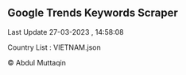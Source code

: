 

## Google Trends Keywords Scraper 
 
Last Update 27-03-2023 , 14:58:08

Country List :
VIETNAM.json



© Abdul Muttaqin 
